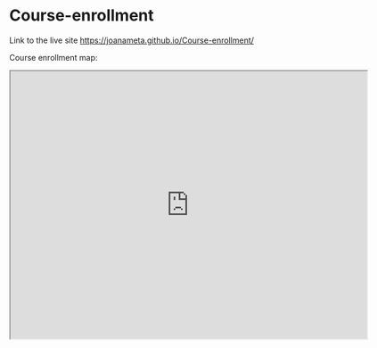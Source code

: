 # Course-enrollment


Link to the live site  https://joanameta.github.io/Course-enrollment/

Course enrollment map:

<iframe src="https://www.google.com/maps/d/u/1/embed?mid=1WK5KRRe6vqQ6CPV2uyuk9rh0roA" width="640" height="480"></iframe>
